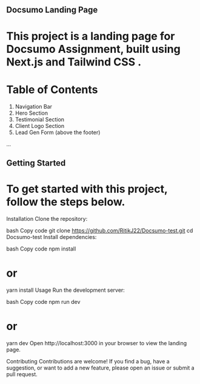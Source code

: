 ## Docsumo Landing Page
# This project is a landing page for Docsumo Assignment, built using Next.js and Tailwind CSS .

# Table of Contents

1. Navigation Bar
2. Hero Section
3. Testimonial Section
4. Client Logo Section
5. Lead Gen Form (above the footer)

...
## Getting Started
# To get started with this project, follow the steps below.

Installation
Clone the repository:

bash
Copy code
git clone https://github.com/RitikJ22/Docsumo-test.git
cd Docsumo-test
Install dependencies:

bash
Copy code
npm install

# or

yarn install
Usage
Run the development server:

bash
Copy code
npm run dev

# or

yarn dev
Open http://localhost:3000 in your browser to view the landing page.

Contributing
Contributions are welcome! If you find a bug, have a suggestion, or want to add a new feature, please open an issue or submit a pull request.
